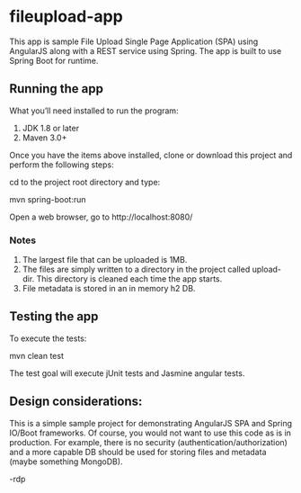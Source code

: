 # fileupload-app

This app is sample File Upload Single Page Application (SPA) using AngularJS along with a REST service using Spring. The app is built to use Spring Boot for runtime.  

## Running the app
What you’ll need installed to run the program:

1. JDK 1.8 or later
2. Maven 3.0+

Once you have the items above installed, clone or download this project and perform the following steps:

cd to the project root directory and type:

mvn spring-boot:run

Open a web browser, go to http://localhost:8080/

### Notes
1. The largest file that can be uploaded is 1MB.
2. The files are simply written to a directory in the project called upload-dir.  This directory is cleaned each time the app starts.
3. File metadata is stored in an in memory h2 DB.

## Testing the app
To execute the tests:

mvn clean test

The test goal will execute jUnit tests and Jasmine angular tests.

## Design considerations:

This is a simple sample project for demonstrating AngularJS SPA and Spring IO/Boot frameworks.  Of course, you would not want to use this code as is in production.  For example, there is no security (authentication/authorization) and a more capable DB should be used for storing files and metadata (maybe something MongoDB).

-rdp
